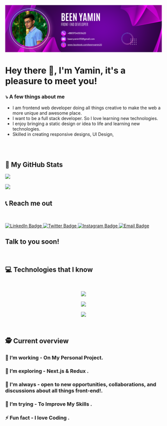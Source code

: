 





 <a href="https://www.facebook.com/beenyamin20/">
<img src="./assets/cover 2.png"  />
</a>

<br/>
 
# Hey there 👋, I'm Yamin, it's a pleasure to meet you!

### ⤵️ A few things about me
- I am frontend web developer doing all things creative to make the web a more unique and awesome place.
- I want to be a full stack developer. So I love learning new technologies.
- I enjoy bringing a static design or idea to life and learning new technologies.
- Skilled in creating responsive designs, UI Design,  

<br>


<br/>

## 📌 My GitHub Stats

![](http://github-profile-summary-cards.vercel.app/api/cards/profile-details?username=beenyamin&theme=radical)

![](http://github-profile-summary-cards.vercel.app/api/cards/repos-per-language?username=beenyamin&theme=radical)


## 📞 Reach me out 


  <br><br>
  <a href="https://www.linkedin.com/in/been-yamin-434976182/">
    <img src="https://img.shields.io/badge/LinkedIn-blue?style=for-the-badge&logo=linkedin&logoColor=white" alt="LinkedIn Badge"/>
  </a>
  <a href="https://twitter.com/beenyamin20">
    <img src="https://img.shields.io/badge/Twitter-blue?style=for-the-badge&logo=twitter&logoColor=white&color=1DA1F2" alt="Twitter Badge" />
  </a>
  <a href="https://www.instagram.com/beenyamin.20/">
    <img src="https://img.shields.io/badge/Instagram-blue?style=for-the-badge&logo=instagram&logoColor=white&color=e95950" alt="Instagram Badge" />
  </a>
  <a href="mailto:beenyamin115@gmail.com">
    <img src="https://img.shields.io/badge/Gmail-blue?style=for-the-badge&logo=gmail&logoColor=white&color=bb001b" alt="Email Badge" />
  </a>
  
  
  <h2>Talk to you soon!</h2>
</div>


<br />


## 💻 Technologies that I know

<br>
<p align="center">
<img src="https://skillicons.dev/icons?i=html,css,js,react,bootstrap,&theme=light" />

</p>
<p align="center">
<img src="https://skillicons.dev/icons?i=tailwind,git,nodejs,figma,mongodb,&theme=light " />
</p>
<p align="center">
<img src="https://skillicons.dev/icons?i=express,firebase,&theme=light" />
</p>


<br/>


## 🕵️ Current overview

### 🔭 I’m working - On My Personal Project. 
### 🚀 I’m exploring - Next.js & Redux . 
### 🤝 I'm always - open to new opportunities, collaborations, and discussions about all things front-end!. 
### 🤔 I’m trying - To Improve My Skills . 
### ⚡ Fun fact - I love Coding .

<br />


